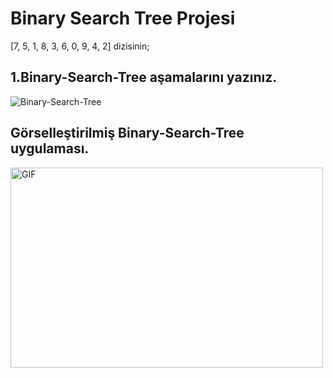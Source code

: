 # Binary Search Tree Projesi

[7, 5, 1, 8, 3, 6, 0, 9, 4, 2] dizisinin;

## 1.Binary-Search-Tree aşamalarını yazınız.

![Binary-Search-Tree](https://i.hizliresim.com/ovgvprj.png)

## Görselleştirilmiş Binary-Search-Tree uygulaması.

 <img align="left" alt="GIF" src="https://blog.penjee.com/wp-content/uploads/2015/12/optimal-binary-search-tree-from-sorted-array.gif?raw=true" width="500" height="320" />
 
